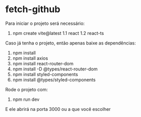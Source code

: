 # fetch-github

Para iniciar o projeto será necessário:

1. npm create vite@latest
  1.1 react
  1.2 react-ts

Caso já tenha o projeto, então apenas baixe as dependências:

1. npm install
2. npm install axios
3. npm install react-router-dom
4. npm install -D @types/react-router-dom
5. npm install styled-components
6. npm install @types/styled-components

Rode o projeto com:

1. npm run dev

E ele abrirá na porta 3000 ou a que você escolher
